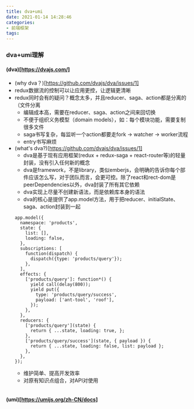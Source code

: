```yaml
---
title: dva+umi
date: 2021-01-14 14:28:46
categories:
- 前端框架
tags:
---
```


### dva+umi理解
#### (dva)[https://dvajs.com/]
* (why dva？)[https://github.com/dvajs/dva/issues/1]
* redux数据流的控制可以让应用更控，让逻辑更清晰
* redux同时会有的疑问？概念太多，并且reducer、saga、action都是分离的（文件分离
  * 编辑成本高，需要在reducer、saga、action之间来回切换
  * 不便于组织义务模型（domain models），如：每个模块功能，需要复制很多文件
  * saga书写复杂，每监听一个action都要走fork -> watcher -> worker流程
  * entry书写麻烦
* (what's dva?)[https://github.com/dvajs/dva/issues/1]
  * dva是基于现有应用框架(redux + redux-saga + react-router等)的轻量封装，没有引入任何新的概念
  * dva是framework，不是library，类似emberjs，会明确的告诉你每个部件应该怎么写，对于团队而言，会更可控。除了react和rect-dom是peerDependencies以外，dva封装了所有其它依赖
  * dva实现上尽量不创建新语法，而是依赖库本身的语法
  * dva的核心是提供了app.model方法，用于把reducer、initialState、saga、action封装到一起
  ```
  app.model({
    namespace: 'products',
    state: {
      list: [],
      loading: false,
    },
    subscriptions: [
      function(dispatch) {
        dispatch({type: 'products/query'});
      },
    ],
    effects: {
      ['products/query']: function*() {
        yield call(delay(800));
        yield put({
          type: 'products/query/success',
          payload: ['ant-tool', 'roof'],
        });
      },
    },
    reducers: {
      ['products/query'](state) {
        return { ...state, loading: true, };
      },
      ['products/query/success'](state, { payload }) {
        return { ...state, loading: false, list: payload };
      },
    },
  });
  ```
  * 维护简单、提高开发效率
  * 对原有知识点组合，对API对使用
```

```

#### (umi)[https://umijs.org/zh-CN/docs]